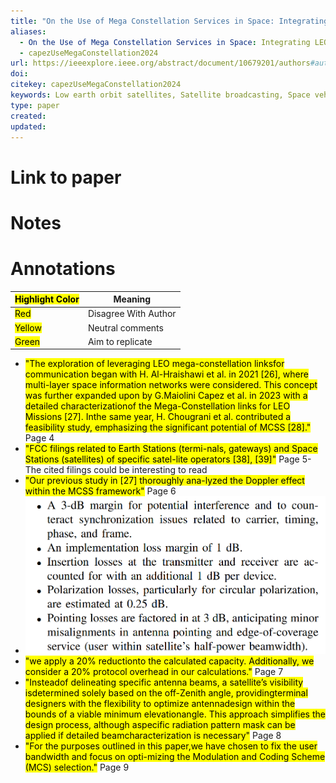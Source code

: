 ```yaml
---
title: "On the Use of Mega Constellation Services in Space: Integrating LEO Platforms into 6G Non-Terrestrial Networks"
aliases:
  - On the Use of Mega Constellation Services in Space: Integrating LEO Platforms into 6G Non-Terrestrial Networks
  - capezUseMegaConstellation2024
url: https://ieeexplore.ieee.org/abstract/document/10679201/authors#authors
doi: 
citekey: capezUseMegaConstellation2024
keywords: Low earth orbit satellites, Satellite broadcasting, Space vehicles, 6G, 6G mobile communication, Low-Earth Orbit Satellites, Mega Constellations, Non-Terrestrial Networks, Optical fiber communication, Orbits, Relays
type: paper
created:
updated:
---
```


# Link to paper

# Notes


# Annotations

| <mark class="hltr-grey"> Highlight Color</mark> | Meaning              |
| ----------------------------------------------- | -------------------- |
| <mark class="hltr-red">Red</mark>               | Disagree With Author |
| <mark class="hltr-yellow">Yellow</mark>         | Neutral comments     |
| <mark class="hltr-green">Green</mark>           | Aim to replicate     |

- <mark class="hltr-#ffd400">"The exploration of leveraging LEO mega-constellation linksfor communication began with H. Al-Hraishawi et al. in 2021 [26], where multi-layer space information networks were considered. This concept was further expanded upon by G.Maiolini Capez et al. in 2023 with a detailed characterizationof the Mega-Constellation links for LEO Missions [27]. Inthe same year, H. Chougrani et al. contributed a feasibility study, emphasizing the significant potential of MCSS [28]."</mark> Page 4
- <mark class="hltr-#ffd400">"FCC filings related to Earth Stations (termi-nals, gateways) and Space Stations (satellites) of specific satel-lite operators [38], [39]"</mark> Page 5- The cited filings could be interesting to read
- <mark class="hltr-#ffd400">"Our previous study in [27] thoroughly ana-lyzed the Doppler effect within the MCSS framework"</mark> Page 6
- ![](Attachments/zotero/capezUseMegaConstellation2024/capezUseMegaConstellation2024-7-x50-y604.png)
- <mark class="hltr-#ffd400">"we apply a 20% reductionto the calculated capacity. Additionally, we consider a 20% protocol overhead in our calculations."</mark> Page 7
- <mark class="hltr-#ffd400">"Insteadof delineating specific antenna beams, a satellite’s visibility isdetermined solely based on the off-Zenith angle, providingterminal designers with the flexibility to optimize antennadesign within the bounds of a viable minimum elevationangle. This approach simplifies the design process, although aspecific radiation pattern mask can be applied if detailed beamcharacterization is necessary"</mark> Page 8
- <mark class="hltr-#ffd400">"For the purposes outlined in this paper,we have chosen to fix the user bandwidth and focus on opti-mizing the Modulation and Coding Scheme (MCS) selection."</mark> Page 9


